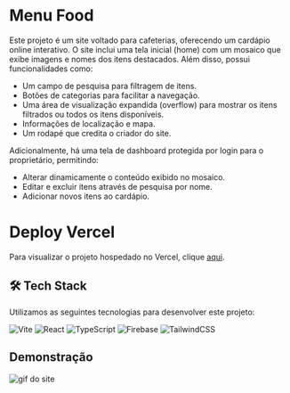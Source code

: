 # Menu Food

Este projeto é um site voltado para cafeterias, oferecendo um cardápio online interativo. O site inclui uma tela inicial (home) com um mosaico que exibe imagens e nomes dos itens destacados. Além disso, possui funcionalidades como:

- Um campo de pesquisa para filtragem de itens.
- Botões de categorias para facilitar a navegação.
- Uma área de visualização expandida (overflow) para mostrar os itens filtrados ou todos os itens disponíveis.
- Informações de localização e mapa.
- Um rodapé que credita o criador do site.

Adicionalmente, há uma tela de dashboard protegida por login para o proprietário, permitindo:

- Alterar dinamicamente o conteúdo exibido no mosaico.
- Editar e excluir itens através de pesquisa por nome.
- Adicionar novos itens ao cardápio.

# Deploy Vercel

Para visualizar o projeto hospedado no Vercel, clique [aqui](https://menu-food-kappa.vercel.app/).


## 🛠️ Tech Stack

Utilizamos as seguintes tecnologias para desenvolver este projeto:

![Vite](https://img.shields.io/badge/-Vite-646CFF?style=flat&logo=vite&logoColor=white)
![React](https://img.shields.io/badge/-React-333333?style=flat&logo=react)
![TypeScript](https://img.shields.io/badge/TypeScript-007ACC?style=flat&logo=typescript&logoColor=white)
![Firebase](https://img.shields.io/badge/Firebase-FFCA28?style=flat&logo=firebase&logoColor=white)
![TailwindCSS](https://img.shields.io/badge/TailwindCSS-38B2AC?style=flat&logo=tailwind-css&logoColor=white)

## Demonstração

![gif do site](https://github.com/Felipecdc/MenuFood/blob/main/202406191824.gif)
